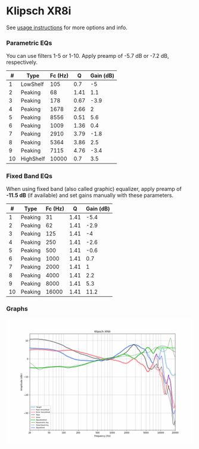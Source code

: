# Klipsch XR8i
See [usage instructions](https://github.com/jaakkopasanen/AutoEq#usage) for more options and info.

### Parametric EQs
You can use filters 1-5 or 1-10. Apply preamp of -5.7 dB or -7.2 dB, respectively.

|   # | Type      |   Fc (Hz) |    Q |   Gain (dB) |
|-----|-----------|-----------|------|-------------|
|   1 | LowShelf  |       105 | 0.7  |        -5   |
|   2 | Peaking   |        68 | 1.41 |         1.1 |
|   3 | Peaking   |       178 | 0.67 |        -3.9 |
|   4 | Peaking   |      1678 | 2.66 |         2   |
|   5 | Peaking   |      8556 | 0.51 |         5.6 |
|   6 | Peaking   |      1009 | 1.36 |         0.4 |
|   7 | Peaking   |      2910 | 3.79 |        -1.8 |
|   8 | Peaking   |      5364 | 3.86 |         2.5 |
|   9 | Peaking   |      7115 | 4.76 |        -3.4 |
|  10 | HighShelf |     10000 | 0.7  |         3.5 |

### Fixed Band EQs
When using fixed band (also called graphic) equalizer, apply preamp of **-11.5 dB** (if available) and set gains manually with these parameters.

|   # | Type    |   Fc (Hz) |    Q |   Gain (dB) |
|-----|---------|-----------|------|-------------|
|   1 | Peaking |        31 | 1.41 |        -5.4 |
|   2 | Peaking |        62 | 1.41 |        -2.9 |
|   3 | Peaking |       125 | 1.41 |        -4   |
|   4 | Peaking |       250 | 1.41 |        -2.6 |
|   5 | Peaking |       500 | 1.41 |        -0.6 |
|   6 | Peaking |      1000 | 1.41 |         0.7 |
|   7 | Peaking |      2000 | 1.41 |         1   |
|   8 | Peaking |      4000 | 1.41 |         2.2 |
|   9 | Peaking |      8000 | 1.41 |         5.3 |
|  10 | Peaking |     16000 | 1.41 |        11.2 |

### Graphs
![](./Klipsch%20XR8i.png)
